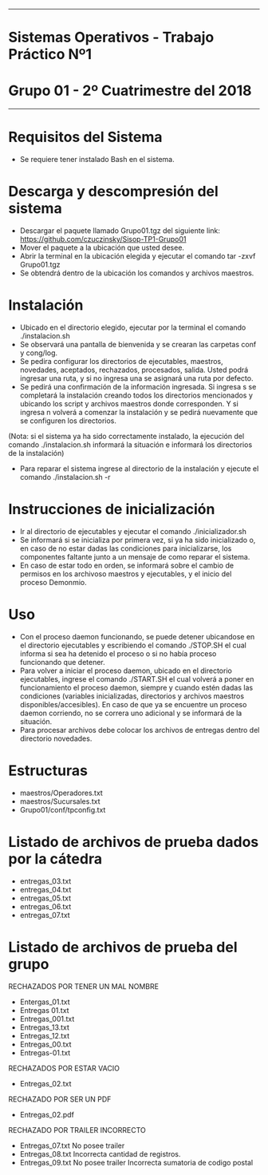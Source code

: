 ********************************************
# Sistemas Operativos - Trabajo Práctico Nº1
# Grupo 01 - 2º Cuatrimestre del 2018
********************************************

# Requisitos del Sistema
- Se requiere tener instalado Bash en el sistema.


# Descarga y descompresión del sistema
- Descargar el paquete llamado Grupo01.tgz del siguiente link: https://github.com/czuczinsky/Sisop-TP1-Grupo01
- Mover el paquete a la ubicación que usted desee.
- Abrir la terminal en la ubicación elegida y ejecutar el comando tar -zxvf Grupo01.tgz
- Se obtendrá dentro de la ubicación los comandos y archivos maestros.



# Instalación
- Ubicado en el directorio elegido, ejecutar por la terminal el comando ./instalacion.sh
- Se observará una pantalla de bienvenida y se crearan las carpetas conf y cong/log.
- Se pedira configurar los directorios de ejecutables, maestros, novedades, aceptados, rechazados, procesados, salida. Usted podrá ingresar una ruta, y si no ingresa una se asignará una ruta por defecto.
- Se pedirá una confirmación de la información ingresada. Si ingresa s se completará la instalación creando todos los directorios mencionados y ubicando los script y archivos maestros donde corresponden. Y si ingresa n volverá a comenzar la instalación y se pedirá nuevamente que se configuren los directorios.

(Nota: si el sistema ya ha sido correctamente instalado, la ejecución del comando ./instalacion.sh informará la situación e informará los directorios de la instalación)

- Para reparar el sistema ingrese al directorio de la instalación y ejecute el comando ./instalacion.sh -r



# Instrucciones de inicialización
- Ir al directorio de ejecutables y ejecutar el comando ./inicializador.sh
- Se informará si se inicializa por primera vez, si ya ha sido inicializado o, en caso de no estar dadas las condiciones para inicializarse, los componentes faltante junto a un mensaje de como reparar el sistema.
- En caso de estar todo en orden, se informará sobre el cambio de permisos en los archivoso maestros y ejecutables, y el inicio del proceso Demonmio.

# Uso
- Con el proceso daemon funcionando, se puede detener ubicandose en el directorio ejecutables y escribiendo el comando ./STOP.SH el cual informa si sea ha detenido el proceso o si no había proceso funcionando que detener.
- Para volver a iniciar el proceso daemon, ubicado en el directorio ejecutables, ingrese el comando ./START.SH el cual volverá a poner en funcionamiento el proceso daemon, siempre y cuando estén dadas las condiciones (variables inicializadas, directorios y archivos maestros disponibles/accesibles). En caso de que ya se encuentre un proceso daemon corriendo, no se correra uno adicional y se informará de la situación.
- Para procesar archivos debe colocar los archivos de entregas dentro del directorio novedades.


# Estructuras
- maestros/Operadores.txt
- maestros/Sucursales.txt
- Grupo01/conf/tpconfig.txt

# Listado de archivos de prueba dados por la cátedra
- entregas_03.txt
- entregas_04.txt
- entregas_05.txt
- entregas_06.txt
- entregas_07.txt

# Listado de archivos de prueba del grupo
RECHAZADOS POR TENER UN MAL NOMBRE
- Entergas_01.txt
- Entregas 01.txt
- Entregas_001.txt
- Entregas_13.txt
- Entregas_12.txt
- Entregas_00.txt
- Entregas-01.txt

RECHAZADOS POR ESTAR VACIO
- Entregas_02.txt

RECHAZADO POR SER UN PDF
- Entregas_02.pdf

RECHAZADO POR TRAILER INCORRECTO
- Entregas_07.txt No posee trailer
- Entregas_08.txt Incorrecta cantidad de registros.
- Entregas_09.txt No posee trailer Incorrecta sumatoria de codigo postal

